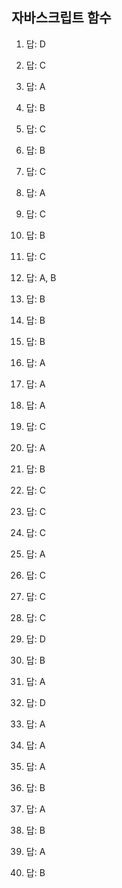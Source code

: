 ## 자바스크립트 함수

1. 답: D

2. 답: C

3. 답: A

4. 답: B

5. 답: C

6. 답: B

7. 답: C

8. 답: A

9. 답: C

10. 답: B

11. 답: C

12. 답: A, B

13. 답: B

14. 답: B

15. 답: B

16. 답: A

17. 답: A

18. 답: A

19. 답: C

20. 답: A

21. 답: B

22. 답: C

23. 답: C

24. 답: C

25. 답: A

26. 답: C

27. 답: C

28. 답: C

29. 답: D

30. 답: B

31. 답: A

32. 답: D

33. 답: A

34. 답: A

35. 답: A

36. 답: B

37. 답: A

38. 답: B

39. 답: A

40. 답: B
